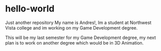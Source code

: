 # hello-world
Just another repository
My name is Andres!, Im a student at Northwest Vista college and im working on my Game Development degree.

This will be my last semester for my Game Development degree, my next plan is to work on  another degree 
which would be in 3D Animation.

